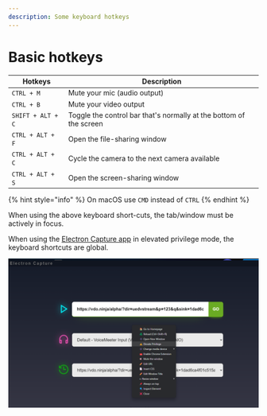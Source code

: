 ```yaml
---
description: Some keyboard hotkeys
---
```


# Basic hotkeys

| Hotkeys           | Description                                                        |
| ----------------- | ------------------------------------------------------------------ |
| `CTRL + M`        | Mute your mic (audio output)                                       |
| `CTRL + B`        | Mute your video output                                             |
| `SHIFT + ALT + C` | Toggle the control bar that's normally at the bottom of the screen |
| `CTRL + ALT + F`  | Open the file-sharing window                                       |
| `CTRL + ALT + C`  | Cycle the camera to the next camera available                      |
| `CTRL + ALT + S`  | Open the screen-sharing window                                     |

{% hint style="info" %}
On macOS use `CMD` instead of `CTRL`
{% endhint %}

When using the above keyboard short-cuts, the tab/window must be actively in focus.

When using the [Electron Capture app](../../steves-helper-apps/electron-capture.md) in elevated privilege mode, the keyboard shortcuts are global.

![](<../../.gitbook/assets/image (90) (2).png>)
